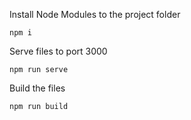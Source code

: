 Install Node Modules to the project folder
```
npm i
```
Serve files to port 3000
```
npm run serve
```
Build the files
```
npm run build
```